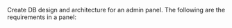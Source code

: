 Create DB design and architecture for an admin panel. The following are the requirements in a
panel: